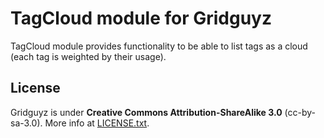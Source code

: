 TagCloud module for Gridguyz
============================

TagCloud module provides functionality to be able to list tags as a
cloud (each tag is weighted by their usage).

License
-------

Gridguyz is under **Creative Commons Attribution-ShareAlike 3.0** (cc-by-sa-3.0).
More info at [LICENSE.txt](LICENSE.txt).
